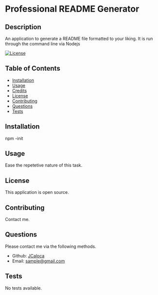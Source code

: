 # Professional README Generator

## Description

An application to generate a README file formatted to your liking. It is run through the command line via Nodejs

[![License](https://img.shields.io/badge/License-Apache%202.0-blue.svg)](https://opensource.org/licenses/Apache-2.0)

## Table of Contents

- [Installation](#installation)
- [Usage](#usage)
- [Credits](#credits)
- [License](#license)
- [Contributing](#contributing)
- [Questions](#questions)
- [Tests](#tests)

## Installation

npm -init

## Usage

Ease the repetetive nature of this task.

## License

This application is open source.

## Contributing

Contact me.

## Questions

Please contact me via the following methods.

- Github: [JCaloca](https://github.com/JCaloca)
- Email: sample@gmail.com

## Tests

No tests available.
